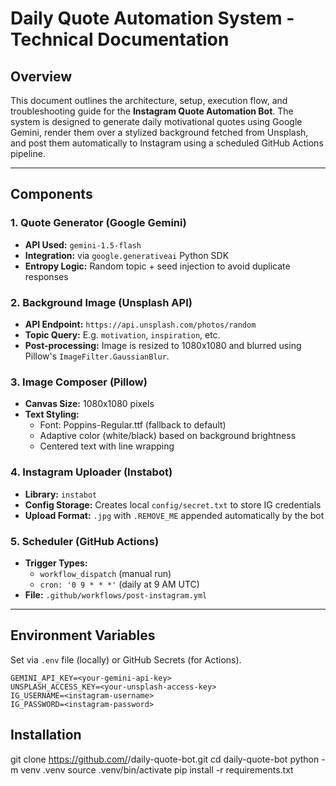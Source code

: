 # Daily Quote Automation System - Technical Documentation

## Overview
This document outlines the architecture, setup, execution flow, and troubleshooting guide for the **Instagram Quote Automation Bot**. The system is designed to generate daily motivational quotes using Google Gemini, render them over a stylized background fetched from Unsplash, and post them automatically to Instagram using a scheduled GitHub Actions pipeline.

---

## Components

### 1. Quote Generator (Google Gemini)
- **API Used:** `gemini-1.5-flash`
- **Integration:** via `google.generativeai` Python SDK
- **Entropy Logic:** Random topic + seed injection to avoid duplicate responses

### 2. Background Image (Unsplash API)
- **API Endpoint:** `https://api.unsplash.com/photos/random`
- **Topic Query:** E.g. `motivation`, `inspiration`, etc.
- **Post-processing:** Image is resized to 1080x1080 and blurred using Pillow's `ImageFilter.GaussianBlur`.

### 3. Image Composer (Pillow)
- **Canvas Size:** 1080x1080 pixels
- **Text Styling:**
  - Font: Poppins-Regular.ttf (fallback to default)
  - Adaptive color (white/black) based on background brightness
  - Centered text with line wrapping

### 4. Instagram Uploader (Instabot)
- **Library:** `instabot`
- **Config Storage:** Creates local `config/secret.txt` to store IG credentials
- **Upload Format:** `.jpg` with `.REMOVE_ME` appended automatically by the bot

### 5. Scheduler (GitHub Actions)
- **Trigger Types:**
  - `workflow_dispatch` (manual run)
  - `cron: '0 9 * * *'` (daily at 9 AM UTC)
- **File:** `.github/workflows/post-instagram.yml`

---

## Environment Variables
Set via `.env` file (locally) or GitHub Secrets (for Actions).

```env
GEMINI_API_KEY=<your-gemini-api-key>
UNSPLASH_ACCESS_KEY=<your-unsplash-access-key>
IG_USERNAME=<instagram-username>
IG_PASSWORD=<instagram-password>
```

## Installation

git clone https://github.com/<your-username>/daily-quote-bot.git
cd daily-quote-bot
python -m venv .venv
source .venv/bin/activate
pip install -r requirements.txt

